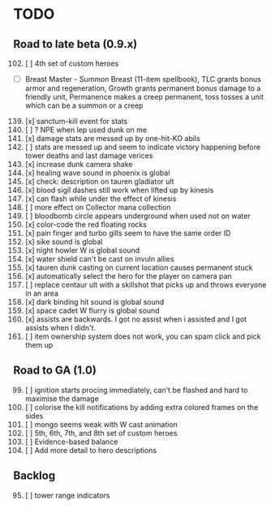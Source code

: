 # TODO

## Road to late beta (0.9.x)

102. [ ] 4th set of custom heroes
  - [ ] Breast Master - Summon Breast (11-item spellbook), TLC grants bonus armor and regeneration, Growth grants permanent bonus damage to a friendly unit, Permanence makes a creep permanent, toss tosses a unit which can be a summon or a creep
139. [x] sanctum-kill event for stats
140. [ ] ? NPE when lep used dunk on me
142. [x] damage stats are messed up by one-hit-KO abils
143. [ ] stats are messed up and seem to indicate victory happening before tower deaths and last damage verices
144. [x] increase dunk camera shake
145. [x] healing wave sound in phoenix is global
146. [x] check: description on tauren gladiator ult
149. [x] blood sigil dashes still work when lifted up by kinesis
150. [x] can flash while under the effect of kinesis
151. [ ] more effect on Collector mana collection
153. [ ] bloodbomb circle appears underground when used not on water
154. [x] color-code the red floating rocks
155. [x] pain finger and turbo gills seem to have the same order ID
157. [x] sike sound is global
158. [x] night howler W is global sound
159. [x] water shield can't be cast on invuln allies
160. [x] tauren dunk casting on current location causes permanent stuck
161. [x] automatically select the hero for the player on camera pan
162. [ ] replace centaur ult with a skillshot that picks up and throws everyone in an area
163. [x] dark binding hit sound is global sound
164. [x] space cadet W flurry is global sound
165. [x] assists are backwards. I got no assist when i assisted and I got assists when I didn't.
166. [ ] item ownership system does not work, you can spam click and pick them up

## Road to GA (1.0)

99. [ ] ignition starts procing immediately, can't be flashed and hard to maximise the damage
106. [ ] colorise the kill notifications by adding extra colored frames on the sides
120. [ ] mongo seems weak with W cast animation
137. [ ] 5th, 6th, 7th, and 8th set of custom heroes
138. [ ] Evidence-based balance
162. [ ] Add more detail to hero descriptions

## Backlog

95. [ ] tower range indicators
